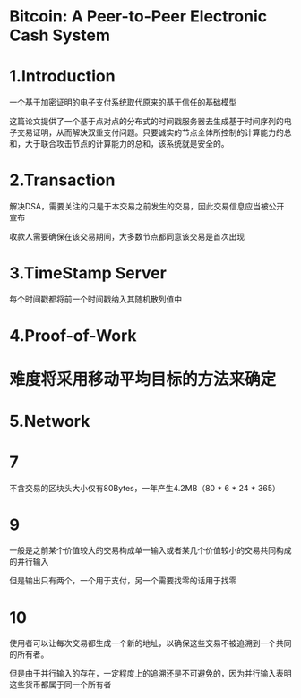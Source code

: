 # Bitcoin: A Peer-to-Peer Electronic Cash System

# 1.Introduction

一个基于加密证明的电子支付系统取代原来的基于信任的基础模型

这篇论文提供了一个基于点对点的分布式的时间戳服务器去生成基于时间序列的电子交易证明，从而解决双重支付问题。只要诚实的节点全体所控制的计算能力的总和，大于联合攻击节点的计算能力的总和，该系统就是安全的。

# 2.Transaction

解决DSA，需要关注的只是于本交易之前发生的交易，因此交易信息应当被公开宣布

收款人需要确保在该交易期间，大多数节点都同意该交易是首次出现

# 3.TimeStamp Server

每个时间戳都将前一个时间戳纳入其随机散列值中

# 4.Proof-of-Work

# 难度将采用移动平均目标的方法来确定

# 5.Network

 

# 7

不含交易的区块头大小仅有80Bytes，一年产生4.2MB（80 * 6 * 24 * 365）

 

# 9

一般是之前某个价值较大的交易构成单一输入或者某几个价值较小的交易共同构成的并行输入

但是输出只有两个，一个用于支付，另一个需要找零的话用于找零

# 10

使用者可以让每次交易都生成一个新的地址，以确保这些交易不被追溯到一个共同的所有者。

但是由于并行输入的存在，一定程度上的追溯还是不可避免的，因为并行输入表明这些货币都属于同一个所有者